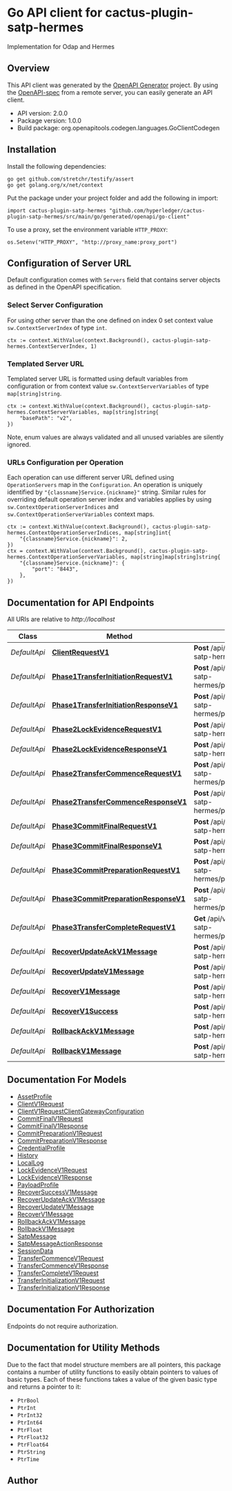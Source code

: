 # Go API client for cactus-plugin-satp-hermes

Implementation for Odap and Hermes

## Overview
This API client was generated by the [OpenAPI Generator](https://openapi-generator.tech) project.  By using the [OpenAPI-spec](https://www.openapis.org/) from a remote server, you can easily generate an API client.

- API version: 2.0.0
- Package version: 1.0.0
- Build package: org.openapitools.codegen.languages.GoClientCodegen

## Installation

Install the following dependencies:

```shell
go get github.com/stretchr/testify/assert
go get golang.org/x/net/context
```

Put the package under your project folder and add the following in import:

```golang
import cactus-plugin-satp-hermes "github.com/hyperledger/cactus-plugin-satp-hermes/src/main/go/generated/openapi/go-client"
```

To use a proxy, set the environment variable `HTTP_PROXY`:

```golang
os.Setenv("HTTP_PROXY", "http://proxy_name:proxy_port")
```

## Configuration of Server URL

Default configuration comes with `Servers` field that contains server objects as defined in the OpenAPI specification.

### Select Server Configuration

For using other server than the one defined on index 0 set context value `sw.ContextServerIndex` of type `int`.

```golang
ctx := context.WithValue(context.Background(), cactus-plugin-satp-hermes.ContextServerIndex, 1)
```

### Templated Server URL

Templated server URL is formatted using default variables from configuration or from context value `sw.ContextServerVariables` of type `map[string]string`.

```golang
ctx := context.WithValue(context.Background(), cactus-plugin-satp-hermes.ContextServerVariables, map[string]string{
	"basePath": "v2",
})
```

Note, enum values are always validated and all unused variables are silently ignored.

### URLs Configuration per Operation

Each operation can use different server URL defined using `OperationServers` map in the `Configuration`.
An operation is uniquely identified by `"{classname}Service.{nickname}"` string.
Similar rules for overriding default operation server index and variables applies by using `sw.ContextOperationServerIndices` and `sw.ContextOperationServerVariables` context maps.

```golang
ctx := context.WithValue(context.Background(), cactus-plugin-satp-hermes.ContextOperationServerIndices, map[string]int{
	"{classname}Service.{nickname}": 2,
})
ctx = context.WithValue(context.Background(), cactus-plugin-satp-hermes.ContextOperationServerVariables, map[string]map[string]string{
	"{classname}Service.{nickname}": {
		"port": "8443",
	},
})
```

## Documentation for API Endpoints

All URIs are relative to *http://localhost*

Class | Method | HTTP request | Description
------------ | ------------- | ------------- | -------------
*DefaultApi* | [**ClientRequestV1**](docs/DefaultApi.md#clientrequestv1) | **Post** /api/v1/@hyperledger/cactus-plugin-satp-hermes/clientrequest | 
*DefaultApi* | [**Phase1TransferInitiationRequestV1**](docs/DefaultApi.md#phase1transferinitiationrequestv1) | **Post** /api/v1/@hyperledger/cactus-plugin-satp-hermes/phase1/transferinitiationrequest | 
*DefaultApi* | [**Phase1TransferInitiationResponseV1**](docs/DefaultApi.md#phase1transferinitiationresponsev1) | **Post** /api/v1/@hyperledger/cactus-plugin-satp-hermes/phase1/transferinitiationresponse | 
*DefaultApi* | [**Phase2LockEvidenceRequestV1**](docs/DefaultApi.md#phase2lockevidencerequestv1) | **Post** /api/v1/@hyperledger/cactus-plugin-satp-hermes/phase2/lockevidencerequest | 
*DefaultApi* | [**Phase2LockEvidenceResponseV1**](docs/DefaultApi.md#phase2lockevidenceresponsev1) | **Post** /api/v1/@hyperledger/cactus-plugin-satp-hermes/phase2/lockevidenceresponse | 
*DefaultApi* | [**Phase2TransferCommenceRequestV1**](docs/DefaultApi.md#phase2transfercommencerequestv1) | **Post** /api/v1/@hyperledger/cactus-plugin-satp-hermes/phase2/transfercommencerequest | 
*DefaultApi* | [**Phase2TransferCommenceResponseV1**](docs/DefaultApi.md#phase2transfercommenceresponsev1) | **Post** /api/v1/@hyperledger/cactus-plugin-satp-hermes/phase2/transfercommenceresponse | 
*DefaultApi* | [**Phase3CommitFinalRequestV1**](docs/DefaultApi.md#phase3commitfinalrequestv1) | **Post** /api/v1/@hyperledger/cactus-plugin-satp-hermes/phase3/commitfinalrequest | 
*DefaultApi* | [**Phase3CommitFinalResponseV1**](docs/DefaultApi.md#phase3commitfinalresponsev1) | **Post** /api/v1/@hyperledger/cactus-plugin-satp-hermes/phase3/commitfinalresponse | 
*DefaultApi* | [**Phase3CommitPreparationRequestV1**](docs/DefaultApi.md#phase3commitpreparationrequestv1) | **Post** /api/v1/@hyperledger/cactus-plugin-satp-hermes/phase3/commitpreparationrequest | 
*DefaultApi* | [**Phase3CommitPreparationResponseV1**](docs/DefaultApi.md#phase3commitpreparationresponsev1) | **Post** /api/v1/@hyperledger/cactus-plugin-satp-hermes/phase3/commitpreparationresponse | 
*DefaultApi* | [**Phase3TransferCompleteRequestV1**](docs/DefaultApi.md#phase3transfercompleterequestv1) | **Get** /api/v1/@hyperledger/cactus-plugin-satp-hermes/phase3/transfercompleterequest | 
*DefaultApi* | [**RecoverUpdateAckV1Message**](docs/DefaultApi.md#recoverupdateackv1message) | **Post** /api/v1/@hyperledger/cactus-plugin-satp-hermes/recoverupdateackmessage | 
*DefaultApi* | [**RecoverUpdateV1Message**](docs/DefaultApi.md#recoverupdatev1message) | **Post** /api/v1/@hyperledger/cactus-plugin-satp-hermes/recoverupdatemessage | 
*DefaultApi* | [**RecoverV1Message**](docs/DefaultApi.md#recoverv1message) | **Post** /api/v1/@hyperledger/cactus-plugin-satp-hermes/recovermessage | 
*DefaultApi* | [**RecoverV1Success**](docs/DefaultApi.md#recoverv1success) | **Post** /api/v1/@hyperledger/cactus-plugin-satp-hermes/recoversuccessmessage | 
*DefaultApi* | [**RollbackAckV1Message**](docs/DefaultApi.md#rollbackackv1message) | **Post** /api/v1/@hyperledger/cactus-plugin-satp-hermes/rollbackackmessage | 
*DefaultApi* | [**RollbackV1Message**](docs/DefaultApi.md#rollbackv1message) | **Post** /api/v1/@hyperledger/cactus-plugin-satp-hermes/rollbackmessage | 


## Documentation For Models

 - [AssetProfile](docs/AssetProfile.md)
 - [ClientV1Request](docs/ClientV1Request.md)
 - [ClientV1RequestClientGatewayConfiguration](docs/ClientV1RequestClientGatewayConfiguration.md)
 - [CommitFinalV1Request](docs/CommitFinalV1Request.md)
 - [CommitFinalV1Response](docs/CommitFinalV1Response.md)
 - [CommitPreparationV1Request](docs/CommitPreparationV1Request.md)
 - [CommitPreparationV1Response](docs/CommitPreparationV1Response.md)
 - [CredentialProfile](docs/CredentialProfile.md)
 - [History](docs/History.md)
 - [LocalLog](docs/LocalLog.md)
 - [LockEvidenceV1Request](docs/LockEvidenceV1Request.md)
 - [LockEvidenceV1Response](docs/LockEvidenceV1Response.md)
 - [PayloadProfile](docs/PayloadProfile.md)
 - [RecoverSuccessV1Message](docs/RecoverSuccessV1Message.md)
 - [RecoverUpdateAckV1Message](docs/RecoverUpdateAckV1Message.md)
 - [RecoverUpdateV1Message](docs/RecoverUpdateV1Message.md)
 - [RecoverV1Message](docs/RecoverV1Message.md)
 - [RollbackAckV1Message](docs/RollbackAckV1Message.md)
 - [RollbackV1Message](docs/RollbackV1Message.md)
 - [SatpMessage](docs/SatpMessage.md)
 - [SatpMessageActionResponse](docs/SatpMessageActionResponse.md)
 - [SessionData](docs/SessionData.md)
 - [TransferCommenceV1Request](docs/TransferCommenceV1Request.md)
 - [TransferCommenceV1Response](docs/TransferCommenceV1Response.md)
 - [TransferCompleteV1Request](docs/TransferCompleteV1Request.md)
 - [TransferInitializationV1Request](docs/TransferInitializationV1Request.md)
 - [TransferInitializationV1Response](docs/TransferInitializationV1Response.md)


## Documentation For Authorization

Endpoints do not require authorization.


## Documentation for Utility Methods

Due to the fact that model structure members are all pointers, this package contains
a number of utility functions to easily obtain pointers to values of basic types.
Each of these functions takes a value of the given basic type and returns a pointer to it:

* `PtrBool`
* `PtrInt`
* `PtrInt32`
* `PtrInt64`
* `PtrFloat`
* `PtrFloat32`
* `PtrFloat64`
* `PtrString`
* `PtrTime`

## Author



